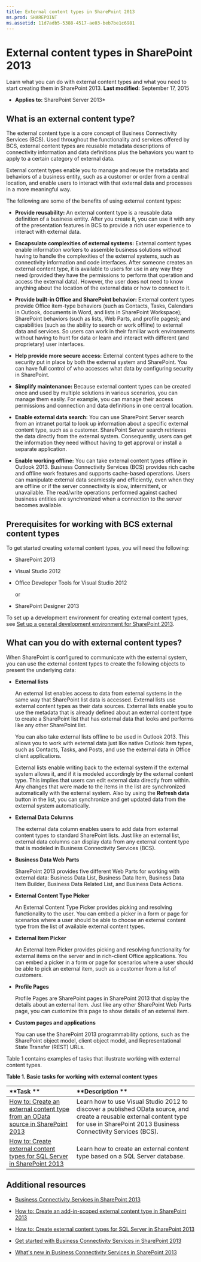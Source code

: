 ```yaml
---
title: External content types in SharePoint 2013
ms.prod: SHAREPOINT
ms.assetid: 11d7adb5-5388-4517-ae03-beb7be1c6981
---
```



# External content types in SharePoint 2013
Learn what you can do with external content types and what you need to start creating them in SharePoint 2013. 
 **Last modified:** September 17, 2015
  
    
    

 * **Applies to:** SharePoint Server 2013* 
## What is an external content type?
<a name="SP15ectoverview_what"> </a>

The external content type is a core concept of Business Connectivity Services (BCS). Used throughout the functionality and services offered by BCS, external content types are reusable metadata descriptions of connectivity information and data definitions plus the behaviors you want to apply to a certain category of external data. 
  
    
    
External content types enable you to manage and reuse the metadata and behaviors of a business entity, such as a customer or order from a central location, and enable users to interact with that external data and processes in a more meaningful way. 
  
    
    
The following are some of the benefits of using external content types: 
  
    
    

-  **Provide reusability:** An external content type is a reusable data definition of a business entity. After you create it, you can use it with any of the presentation features in BCS to provide a rich user experience to interact with external data.
    
  
-  **Encapsulate complexities of external systems:** External content types enable information workers to assemble business solutions without having to handle the complexities of the external systems, such as connectivity information and code interfaces. After someone creates an external content type, it is available to users for use in any way they need (provided they have the permissions to perform that operation and access the external data). However, the user does not need to know anything about the location of the external data or how to connect to it.
    
  
-  **Provide built-in Office and SharePoint behavior:** External content types provide Office item-type behaviors (such as Contacts, Tasks, Calendars in Outlook, documents in Word, and lists in SharePoint Workspace); SharePoint behaviors (such as lists, Web Parts, and profile pages); and capabilities (such as the ability to search or work offline) to external data and services. So users can work in their familiar work environments without having to hunt for data or learn and interact with different (and proprietary) user interfaces.
    
  
-  **Help provide more secure access:** External content types adhere to the security put in place by both the external system and SharePoint. You can have full control of who accesses what data by configuring security in SharePoint.
    
  
-  **Simplify maintenance:** Because external content types can be created once and used by multiple solutions in various scenarios, you can manage them easily. For example, you can manage their access permissions and connection and data definitions in one central location.
    
  
-  **Enable external data search:** You can use SharePoint Server search from an intranet portal to look up information about a specific external content type, such as a customer. SharePoint Server search retrieves the data directly from the external system. Consequently, users can get the information they need without having to get approval or install a separate application.
    
  
-  **Enable working offline:** You can take external content types offline in Outlook 2013. Business Connectivity Services (BCS) provides rich cache and offline work features and supports cache-based operations. Users can manipulate external data seamlessly and efficiently, even when they are offline or if the server connectivity is slow, intermittent, or unavailable. The read/write operations performed against cached business entities are synchronized when a connection to the server becomes available.
    
  

## Prerequisites for working with BCS external content types
<a name="SP15ectoverview_prereq"> </a>

To get started creating external content types, you will need the following: 
  
    
    

- SharePoint 2013 
    
  
- Visual Studio 2012 
    
  
- Office Developer Tools for Visual Studio 2012 
    
    or 
    
  
- SharePoint Designer 2013 
    
  
To set up a development environment for creating external content types, see  [Set up a general development environment for SharePoint 2013](set-up-a-general-development-environment-for-sharepoint-2013.md). 
  
    
    

## What can you do with external content types?
<a name="SP15ectoverview_whattodo"> </a>

When SharePoint is configured to communicate with the external system, you can use the external content types to create the following objects to present the underlying data: 
  
    
    

-  **External lists**
    
    An external list enables access to data from external systems in the same way that SharePoint list data is accessed. External lists use external content types as their data sources. External lists enable you to use the metadata that is already defined about an external content type to create a SharePoint list that has external data that looks and performs like any other SharePoint list. 
    
    You can also take external lists offline to be used in Outlook 2013. This allows you to work with external data just like native Outlook Item types, such as Contacts, Tasks, and Posts, and use the external data in Office client applications. 
    
    External lists enable writing back to the external system if the external system allows it, and if it is modeled accordingly by the external content type. This implies that users can edit external data directly from within. Any changes that were made to the items in the list are synchronized automatically with the external system. Also by using the  **Refresh data** button in the list, you can synchronize and get updated data from the external system automatically.
    
  
-  **External Data Columns**
    
    The external data column enables users to add data from external content types to standard SharePoint lists. Just like an external list, external data columns can display data from any external content type that is modeled in Business Connectivity Services (BCS). 
    
  
-  **Business Data Web Parts**
    
    SharePoint 2013 provides five different Web Parts for working with external data: Business Data List, Business Data Item, Business Data Item Builder, Business Data Related List, and Business Data Actions. 
    
  
-  **External Content Type Picker**
    
    An External Content Type Picker provides picking and resolving functionality to the user. You can embed a picker in a form or page for scenarios where a user should be able to choose an external content type from the list of available external content types. 
    
  
-  **External Item Picker**
    
    An External Item Picker provides picking and resolving functionality for external items on the server and in rich-client Office applications. You can embed a picker in a form or page for scenarios where a user should be able to pick an external item, such as a customer from a list of customers. 
    
  
-  **Profile Pages**
    
    Profile Pages are SharePoint pages in SharePoint 2013 that display the details about an external item. Just like any other SharePoint Web Parts page, you can customize this page to show details of an external item. 
    
  
-  **Custom pages and applications**
    
    You can use the SharePoint 2013 programmability options, such as the SharePoint object model, client object model, and Representational State Transfer (REST) URLs. 
    
  
Table 1 contains examples of tasks that illustrate working with external content types. 
  
    
    

**Table 1. Basic tasks for working with external content types**


|**Task **|**Description **|
|:-----|:-----|
| [How to: Create an external content type from an OData source in SharePoint 2013](how-to-create-an-external-content-type-from-an-odata-source-in-sharepoint-2013.md)|Learn how to use Visual Studio 2012 to discover a published OData source, and create a reusable external content type for use in SharePoint 2013 Business Connectivity Services (BCS). |
| [How to: Create external content types for SQL Server in SharePoint 2013](how-to-create-external-content-types-for-sql-server-in-sharepoint-2013.md)|Learn how to create an external content type based on a SQL Server database. |
   

## Additional resources
<a name="SP15ectoverview_addres"> </a>


-  [Business Connectivity Services in SharePoint 2013](business-connectivity-services-in-sharepoint-2013.md)
    
  
-  [How to: Create an add-in-scoped external content type in SharePoint 2013](how-to-create-an-add-in-scoped-external-content-type-in-sharepoint-2013.md)
    
  
-  [How to: Create external content types for SQL Server in SharePoint 2013](how-to-create-external-content-types-for-sql-server-in-sharepoint-2013.md)
    
  
-  [Get started with Business Connectivity Services in SharePoint 2013](get-started-with-business-connectivity-services-in-sharepoint-2013.md)
    
  
-  [What's new in Business Connectivity Services in SharePoint 2013](what-s-new-in-business-connectivity-services-in-sharepoint-2013.md)
    
  

